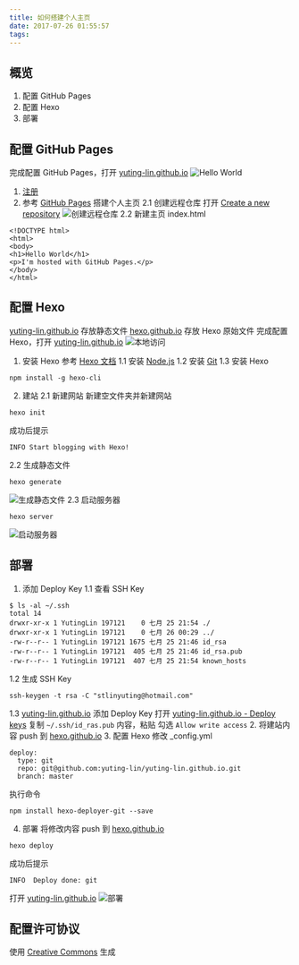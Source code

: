 ```yaml
---
title: 如何搭建个人主页
date: 2017-07-26 01:55:57
tags:
---
```

## 概览
1. 配置 GitHub Pages
2. 配置 Hexo
3. 部署

## 配置 GitHub Pages
完成配置 GitHub Pages，打开 [yuting-lin.github.io](https://yuting-lin.github.io/)
![Hello World](https://raw.githubusercontent.com/yuting-lin/hexo.github.io/master/source/_posts/%E5%A6%82%E4%BD%95%E6%90%AD%E5%BB%BA%E4%B8%AA%E4%BA%BA%E4%B8%BB%E9%A1%B5/Hello%20World.png)
1. [注册](https://github.com/)
2. 参考 [GitHub Pages](https://pages.github.com/) 搭建个人主页
2.1 创建远程仓库
打开 [Create a new repository](https://github.com/new)
![创建远程仓库](https://raw.githubusercontent.com/yuting-lin/hexo.github.io/master/source/_posts/%E5%A6%82%E4%BD%95%E6%90%AD%E5%BB%BA%E4%B8%AA%E4%BA%BA%E4%B8%BB%E9%A1%B5/%E5%88%9B%E5%BB%BA%E8%BF%9C%E7%A8%8B%E4%BB%93%E5%BA%93.png)
2.2 新建主页 index.html
```
<!DOCTYPE html>
<html>
<body>
<h1>Hello World</h1>
<p>I'm hosted with GitHub Pages.</p>
</body>
</html>
```

## 配置 Hexo
[yuting-lin.github.io](https://github.com/yuting-lin/yuting-lin.github.io) 存放静态文件
[hexo.github.io](https://github.com/yuting-lin/hexo.github.io) 存放 Hexo 原始文件
完成配置 Hexo，打开 [yuting-lin.github.io](https://yuting-lin.github.io/)
![本地访问](https://raw.githubusercontent.com/yuting-lin/hexo.github.io/master/source/_posts/%E5%A6%82%E4%BD%95%E6%90%AD%E5%BB%BA%E4%B8%AA%E4%BA%BA%E4%B8%BB%E9%A1%B5/%E6%9C%AC%E5%9C%B0%E8%AE%BF%E9%97%AE.png)
1. 安装 Hexo
参考 [Hexo 文档](https://hexo.io/zh-cn/docs/index.html) 
1.1 安装 [Node.js](https://nodejs.org/)
1.2 安装 [Git](https://git-scm.com/)
1.3 安装 Hexo
```
npm install -g hexo-cli
```
2. 建站
2.1 新建网站
新建空文件夹并新建网站
```
hexo init
```
成功后提示
```
INFO Start blogging with Hexo!
```
2.2 生成静态文件
```
hexo generate
```
![生成静态文件](https://raw.githubusercontent.com/yuting-lin/hexo.github.io/master/source/_posts/%E5%A6%82%E4%BD%95%E6%90%AD%E5%BB%BA%E4%B8%AA%E4%BA%BA%E4%B8%BB%E9%A1%B5/%E7%94%9F%E6%88%90%E9%9D%99%E6%80%81%E6%96%87%E4%BB%B6.png) 
2.3 启动服务器
```
hexo server
```
![启动服务器](https://raw.githubusercontent.com/yuting-lin/hexo.github.io/master/source/_posts/%E5%A6%82%E4%BD%95%E6%90%AD%E5%BB%BA%E4%B8%AA%E4%BA%BA%E4%B8%BB%E9%A1%B5/%E5%90%AF%E5%8A%A8%E6%9C%8D%E5%8A%A1%E5%99%A8.png)

## 部署
1. 添加 Deploy Key
1.1 查看 SSH Key
```
$ ls -al ~/.ssh
total 14
drwxr-xr-x 1 YutingLin 197121    0 七月 25 21:54 ./
drwxr-xr-x 1 YutingLin 197121    0 七月 26 00:29 ../
-rw-r--r-- 1 YutingLin 197121 1675 七月 25 21:46 id_rsa
-rw-r--r-- 1 YutingLin 197121  405 七月 25 21:46 id_rsa.pub
-rw-r--r-- 1 YutingLin 197121  407 七月 25 21:54 known_hosts
```
1.2 生成 SSH Key
```
ssh-keygen -t rsa -C "stlinyuting@hotmail.com"
```
1.3 [yuting-lin.github.io](https://github.com/yuting-lin/yuting-lin.github.io) 添加 Deploy Key
打开 [yuting-lin.github.io - Deploy keys](https://github.com/yuting-lin/yuting-lin.github.io/settings/keys)
复制 `~/.ssh/id_ras.pub` 内容，粘贴
勾选 `Allow write access`
2. 将建站内容 push 到 [hexo.github.io](https://github.com/yuting-lin/hexo.github.io)
3. 配置 Hexo
修改 _config.yml
```
deploy:
  type: git
  repo: git@github.com:yuting-lin/yuting-lin.github.io.git
  branch: master
```
执行命令
```
npm install hexo-deployer-git --save
```
4. 部署
将修改内容 push 到 [hexo.github.io](https://github.com/yuting-lin/hexo.github.io)
```
hexo deploy
```
成功后提示
```
INFO  Deploy done: git
```
打开 [yuting-lin.github.io](https://yuting-lin.github.io/)
![部署](https://raw.githubusercontent.com/yuting-lin/hexo.github.io/master/source/_posts/%E5%A6%82%E4%BD%95%E6%90%AD%E5%BB%BA%E4%B8%AA%E4%BA%BA%E4%B8%BB%E9%A1%B5/%E9%83%A8%E7%BD%B2.png)

## 配置许可协议
使用 [Creative Commons](https://creativecommons.org/choose/) 生成
